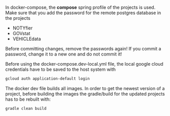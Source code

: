 In docker-compose, the **compose** spring profile of the projects is used.
Make sure that you add the password for the remote postgres database in the projects
* NOTYfier
* GOVstat
* VEHICLEdata

Before committing changes, remove the passwords again! If you commit a password, change it to a new one and do not commit it!

Before using the docker-compose.dev-local.yml file,
the local google cloud credentials have to be saved to the host system with
```bash
gcloud auth application-default login
```

The docker dev file builds all images.
In order to get the newest version of a project, before building the images the gradle/build for the updated projects has to be rebuilt with:
```bash
gradle clean build
```